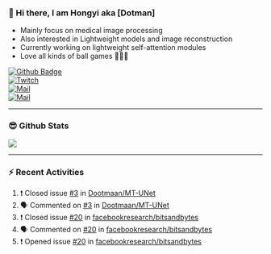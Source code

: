 
### 👋 Hi there, I am Hongyi aka [Dotman]

- Mainly focus on medical image processing
- Also interested in Lightweight models and image reconstruction
- Currently working on lightweight self-attention modules
- Love all kinds of ball games 🏸🎾🏓


[![Github Badge](https://img.shields.io/github/followers/Dootmaan?style=social)](https://github.com/Dootmaan)  
[![Twitch](https://img.shields.io/twitch/status/njdswhy?style=social)](https://www.twitch.tv/njdswhy)  
[![Mail](https://img.shields.io/badge/-Work:whongyi@zju.edu.cn-ffffff?style=flat&logo=Gmail&logoColor=blue&link=mailto:whongyi@zju.edu.cn)](mailto:whongyi@zju.edu.cn)  
[![Mail](https://img.shields.io/badge/-Gmail:njdswhy@gmail.com-c14438?style=flat&logo=Gmail&logoColor=white&link=mailto:njdswhy@gmail.com)](mailto:njdswhy@gmail.com)  



---

### 😎 Github Stats

<img align="bottom" src="https://github-readme-stats.vercel.app/api?username=Dootmaan&show_icons=true&icon_color=CE1D2D&text_color=718096&bg_color=000000&hide_title=true&theme=radical" />


---

### ⚡ Recent Activities

<!--START_SECTION:activity-->
1. ❗️ Closed issue [#3](https://github.com/Dootmaan/MT-UNet/issues/3) in [Dootmaan/MT-UNet](https://github.com/Dootmaan/MT-UNet)
2. 🗣 Commented on [#3](https://github.com/Dootmaan/MT-UNet/issues/3) in [Dootmaan/MT-UNet](https://github.com/Dootmaan/MT-UNet)
3. ❗️ Closed issue [#20](https://github.com/facebookresearch/bitsandbytes/issues/20) in [facebookresearch/bitsandbytes](https://github.com/facebookresearch/bitsandbytes)
4. 🗣 Commented on [#20](https://github.com/facebookresearch/bitsandbytes/issues/20) in [facebookresearch/bitsandbytes](https://github.com/facebookresearch/bitsandbytes)
5. ❗️ Opened issue [#20](https://github.com/facebookresearch/bitsandbytes/issues/20) in [facebookresearch/bitsandbytes](https://github.com/facebookresearch/bitsandbytes)
<!--END_SECTION:activity-->



<!--
**Dootmaan/Dootmaan** is a ✨ _special_ ✨ repository because its `README.md` (this file) appears on your GitHub profile.

Here are some ideas to get you started:

- 🔭 I’m currently working on ...
- 🌱 I’m currently learning ...
- 👯 I’m looking to collaborate on ...
- 🤔 I’m looking for help with ...
- 💬 Ask me about ...
- 📫 How to reach me: ...
- 😄 Pronouns: ...
- ⚡ Fun fact: ...
-->
